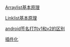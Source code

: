 [Arraylist基本原理](https://blog.csdn.net/jianyuerensheng/article/details/51192811)

[Linklist基本原理](https://blog.csdn.net/jianyuerensheng/article/details/51204598)

[android签名打包v1和v2的区别](https://blog.csdn.net/willba/article/details/78885966)

[插件化](https://juejin.im/post/5b5f17976fb9a04fa775658d#heading-12)

